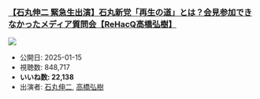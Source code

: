 ### [【石丸伸二 緊急生出演】石丸新党「再生の道」とは？会見参加できなかったメディア質問会【ReHacQ高橋弘樹】](https://www.youtube.com/watch?v=7V56CikEagk)
[![](https://img.youtube.com/vi/7V56CikEagk/sddefault.jpg)](https://www.youtube.com/watch?v=7V56CikEagk)
-   公開日: 2025-01-15
-   視聴数: 848,717
-   **いいね数: 22,138**
-   出演者: [石丸伸二](/rehacq_fan/people/石丸伸二 "wikilink"), [高橋弘樹](/rehacq_fan/people/高橋弘樹 "wikilink")
